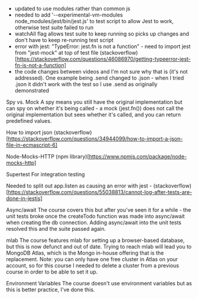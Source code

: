 - updated to use modules rather than common js
- needed to add '--experimental-vm-modules node_modules/jest/bin/jest.js' to test script to allow Jest to work, otherwise test suite failed to run
- watchAll flag allows test suite to keep running so picks up changes and don't have to keep re-running test script
- error with jest: "TypeError: jest.fn is not a function" - need to import jest from "jest-mock" at top of test file (stackoverflow)[https://stackoverflow.com/questions/46086970/getting-typeerror-jest-fn-is-not-a-function]
- the code changes between videos and I'm not sure why that is (it's not addressed). One example being .send changed to .json - when I tried .json it didn't work with the test so I use .send as originally demonstrated

Spy vs. Mock
A spy means you still have the original implementation but can spy on whether it's being called - a mock (jest.fn()) does not call the original implementation but sees whether it's called, and you can return predefined values.

How to import json
(stackoverflow)[https://stackoverflow.com/questions/34944099/how-to-import-a-json-file-in-ecmascript-6]

Node-Mocks-HTTP
(npm library)[https://www.npmjs.com/package/node-mocks-http]

Supertest
For integration testing

Needed to split out app.listen as causing an error with jest - (stackoverflow)[https://stackoverflow.com/questions/55038813/cannot-log-after-tests-are-done-in-jestjs]

Async/await
The course covers this but after you've seen it for a while - the unit tests broke once the createTodo function was made into async/await when creating the db connection. Adding async/await into the unit tests resolved this and the suite passed again.

mlab
The course features mlab for setting up a browser-based database, but this is now defunct and out of date. Trying to reach mlab will lead you to MongoDB Atlas, which is the Mongo in-house offering that is the replacement. Note: you can only have one free cluster in Atlas on your account, so for this course I needed to delete a cluster from a previous course in order to be able to set it up.

Environment Variables
The course doesn't use environment variables but as this is better practice, I've done this.

